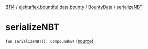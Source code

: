 [B114](../../index.md) / [ejektaflex.bountiful.data.bounty](../index.md) / [BountyData](index.md) / [serializeNBT](./serialize-n-b-t.md)

# serializeNBT

`fun serializeNBT(): CompoundNBT` [(source)](https://github.com/ejektaflex/Bountiful/tree/develop/src/main/kotlin/ejektaflex/bountiful/data/bounty/BountyData.kt#L134)